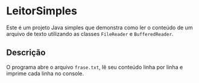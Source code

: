 # LeitorSimples

Este é um projeto Java simples que demonstra como ler o conteúdo de um arquivo de texto utilizando as classes `FileReader` e `BufferedReader`.

## Descrição

O programa abre o arquivo `frase.txt`, lê seu conteúdo linha por linha e imprime cada linha no console.


